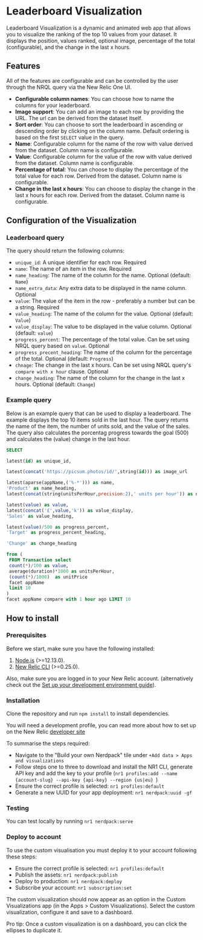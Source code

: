 # Leaderboard Visualization

Leaderboard Visualization is a dynamic and animated web app that allows you to visualize the ranking of the top 10 values from your dataset. It displays the position, values ranked, optional image, percentage of the total (configurable), and the change in the last x hours.

## Features

All of the features are configurable and can be controlled by the user through the NRQL query via the New Relic One UI.

- **Configurable column names**: You can choose how to name the columns for your leaderboard.
- **Image support**: You can add an image to each row by providing the URL. The url can be derived from the dataset itself.
- **Sort order**: You can choose to sort the leaderboard in ascending or descending order by clicking on the column name. Default ordering is based on the first `SELECT` value in the query.
- **Name**: Configurable column for the name of the row with value derived from the dataset. Column name is configurable.
- **Value**: Configurable column for the value of the row with value derived from the dataset. Column name is configurable.
- **Percentage of total**: You can choose to display the percentage of the total value for each row. Derived from the dataset. Column name is configurable.
- **Change in the last x hours**: You can choose to display the change in the last x hours for each row. Derived from the dataset. Column name is configurable.

## Configuration of the Visualization

### Leaderboard query

The query should return the following columns:

- `unique_id`: A unique identifier for each row. Required
- `name`: The name of an item in the row. Required
- `name_heading`: The name of the column for the name. Optional (default: `Name`)
- `name_extra_data`: Any extra data to be displayed in the name column. Optional
- `value`: The value of the item in the row - preferably a number but can be a string. Required
- `value_heading`: The name of the column for the value. Optional (default: `Value`)
- `value_display`: The value to be displayed in the value column. Optional (default: `value`)
- `progress_percent`: The percentage of the total value. Can be set using NRQL query based on `value`. Optional
- `progress_precent_heading`: The name of the column for the percentage of the total. Optional (default: `Progress`)
- `chnage`: The change in the last x hours. Can be set using NRQL query's `compare with x hour` clause. Optional
- `change_heading`: The name of the column for the change in the last x hours. Optional (default: `Change`)

### Example query

Below is an example query that can be used to display a leaderboard. The example displays the top 10 items sold in the last hour. The query returns the name of the item, the number of units sold, and the value of the sales. The query also calculates the porcentag progress towards the goal (500) and calculates the (value) change in the last hour.

```sql
SELECT

latest(id) as unique_id,

latest(concat('https://picsum.photos/id/',string(id))) as image_url

latest(aparse(appName,('%-*'))) as name,
'Product' as name_heading,
latest(concat(string(unitsPerHour,precision:2),' units per hour')) as name_extra_data,

latest(value) as value,
latest(concat('£',value,'k')) as value_display,
'Sales' as value_heading,

latest(value)/500 as progress_percent,
'Target' as progress_percent_heading,

'Change' as change_heading

from (
 FROM Transaction select
 count(*)/100 as value,
 average(duration)*1000 as unitsPerHour,
 (count(*)/1000)  as unitPrice
 facet appName
 limit 10
)
facet appName compare with 1 hour ago LIMIT 10
```

## How to install

### Prerequisites

Before we start, make sure you have the following installed:

1. [Node.js](https://nodejs.org/) (>=12.13.0).
2. [New Relic CLI](https://one.newrelic.com/launcher/developer-center.launcher) (>=0.25.0).

Also, make sure you are logged in to your New Relic account. (alternatively check out the [Set up your development environment guide](https://developer.newrelic.com/build-apps/set-up-dev-env/)).

### Installation

Clone the repository and run `npm install` to install dependencies.

You will need a development profile, you can read more about how to set up on the New Relic [developer site](https://developer.newrelic.com/)

To summarise the steps required:

- Navigate to the "Build your own Nerdpack" tile under `+Add data > Apps and visualizations`
- Follow steps one to three to download and install the NR1 CLI, generate API key and add the key to your profile (`nr1 profiles:add --name {account-slug} --api-key {api-key} --region {us|eu} `)
- Ensure the correct profile is selected: `nr1 profiles:default`
- Generate a new UUID for your app deployment: `nr1 nerdpack:uuid -gf`

### Testing

You can test locally by running `nr1 nerdpack:serve`

### Deploy to account

To use the custom visualisation you must deploy it to your account following these steps:

- Ensure the correct profile is selected: `nr1 profiles:default`
- Publish the assets: `nr1 nerdpack:publish`
- Deploy to production: `nr1 nerdpack:deploy`
- Subscribe your account: `nr1 subscription:set`

The custom visualization should now appear as an option in the Custom Visualizations app (in the Apps > Custom Visualizations). Select the custom visualization, configure it and save to a dashboard.

Pro tip: Once a custom visualization is on a dashboard, you can click the ellipses to duplicate it.
